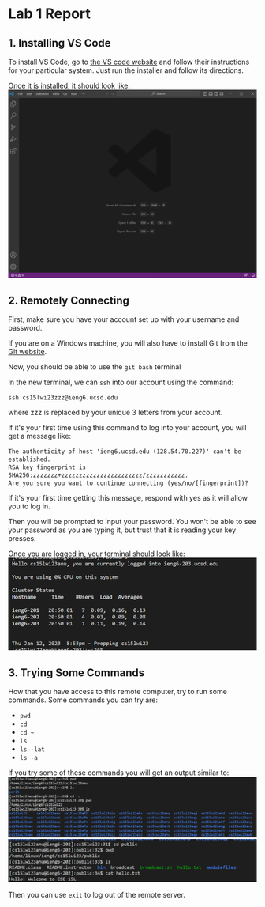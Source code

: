 # Lab 1 Report

## 1. Installing VS Code

To install VS Code, go to [the VS code website][1] and follow their 
instructions for your particular system. Just run the installer and follow its directions.

Once it is installed, it should look like: ![Image][3]

## 2. Remotely Connecting

First, make sure you have your account set up with your username and password. 

If you are on a Windows machine, you will also have to install Git from the [Git website][2].

Now, you should be able to use the `git bash` terminal 

In the new terminal, we can `ssh` into our account using the command:
```
ssh cs15lwi23zzz@ieng6.ucsd.edu
```
where zzz is replaced by your unique 3 letters
from your account.

If it's your first time using this command to log
into your account, you will get a message like:
```
The authenticity of host 'ieng6.ucsd.edu (128.54.70.227)' can't be established.
RSA key fingerprint is SHA256:zzzzzzz+zzzzzzzzzzzzzzzzzzzzzzz/zzzzzzzzzzz.
Are you sure you want to continue connecting (yes/no/[fingerprint])? 
```

If it's your first time getting this message, respond with yes as it will allow you to log in.

Then you will be prompted to input your password. You won't be able to see your password as you are typing it, but trust that it is reading your key presses. 

Once you are logged in, your terminal should look like:
![Image][4]

## 3. Trying Some Commands

How that you have access to this remote computer, try to run some commands. Some commands you can try are:

- `pwd`
- `cd`
- `cd ~`
- `ls`
- `ls -lat`
- `ls -a`

If you try some of these commands you will get an output similar to:
![Image][5]
![Image][6]

Then you can use `exit` to log out of the remote server.

[1]: https://code.visualstudio.com/
[2]: https://gitforwindows.org/

[3]: vsCodeScreenshot.png
[4]: cse15lLab1Report1.png
[5]: cse15lLab1Report2.png
[6]: cse15lLab1Report3.png